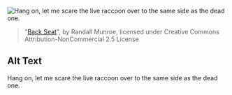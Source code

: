 ![Hang on, let me scare the live raccoon over to the same side as the dead one.](https://imgs.xkcd.com/comics/back_seat.png)
> "[Back Seat](https://xkcd.com/1565/)", by Randall Munroe, licensed under Creative Commons Attribution-NonCommercial 2.5 License

## Alt Text
Hang on, let me scare the live raccoon over to the same side as the dead one.
